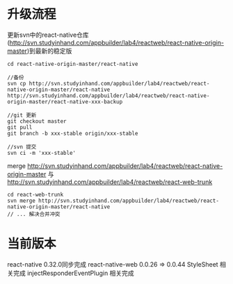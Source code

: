 # 升级流程

更新svn中的react-native仓库(http://svn.studyinhand.com/appbuilder/lab4/reactweb/react-native-origin-master)到最新的稳定版
```
cd react-native-origin-master/react-native

//备份
svn cp http://svn.studyinhand.com/appbuilder/lab4/reactweb/react-native-origin-master/react-native http://svn.studyinhand.com/appbuilder/lab4/reactweb/react-native-origin-master/react-native-xxx-backup

//git 更新
git checkout master
git pull
git branch -b xxx-stable origin/xxx-stable

//svn 提交
svn ci -m 'xxx-stable'
```

merge http://svn.studyinhand.com/appbuilder/lab4/reactweb/react-native-origin-master 与 http://svn.studyinhand.com/appbuilder/lab4/reactweb/react-web-trunk
```
cd react-web-trunk
svn merge http://svn.studyinhand.com/appbuilder/lab4/reactweb/react-native-origin-master/react-native
// ... 解决合并冲突
```


# 当前版本
react-native 0.32.0同步完成
react-native-web 0.0.26 => 0.0.44
StyleSheet 相关完成
injectResponderEventPlugin 相关完成
